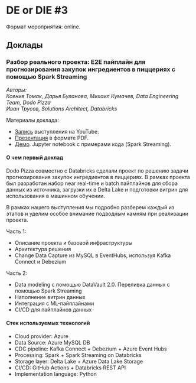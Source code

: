 # DE or DIE #3

Формат мероприятия: online.

## Доклады

### Разбор реального проекта: E2E пайплайн для прогнозирования закупок ингредиентов в пиццериях c помощью Spark Streaming

_Авторы:  
Ксения Томак, Дарья Буланова, Михаил Кумачев, Data Engineering Team, Dodo Pizza  
Иван Трусов, Solutions Architect, Databricks_

Материалы доклада:

- [Запись](https://youtu.be/OQv61WY_f88) выступления на YouTube.
- [Презентация](Dodo%20Pizza%20%26%20Databricks%20-%20Real%20project%20analysis.pdf) в формате PDF.
- [Демо](Spark%20Streaming%20Demo.ipynb). Jupyter notebook с примерами кода (Spark Streaming).

#### О чем первый доклад

Dodo Pizza совместно с Databricks сделали проект по решению задачи прогнозирования закупок ингредиентов в пиццериях. В рамках проекта был разработан набор near real-time и batch пайплайнов для сбора данных из источника, загрузки их в Delta Lake и подготовки витрин для использования в машинном обучении.

В рамках нашего выступления мы подробно разберем каждый из этапов и уделим особое внимание подводным камням при реализации проекта.

Часть 1:

- Описание проекта и базовой инфраструктуры
- Архитектура решения
- Change Data Capture из MySQL в EventHubs, используя Kafka Connect и Debezium

Часть 2:

- Data modeling с помощью DataVault 2.0. Переливка данных с помощью Spark Streaming
- Наполнение витрин данных
- Интеграция с ML-пайплайнами
- CI/CD для пайплайнов данных

#### Стек используемых технологий

- Cloud provider: Azure
- Data Source: Azure MySQL DB
- CDC pipeline: Kafka Connect + Debezium + Azure Event Hubs
- Processing: Spark + Spark Streaming on Databricks
- Storage layer: Delta Lake + Azure Data Lake Storage
- CI/CD: GitHub Actions + Databricks REST API
- Implementation language: Python
